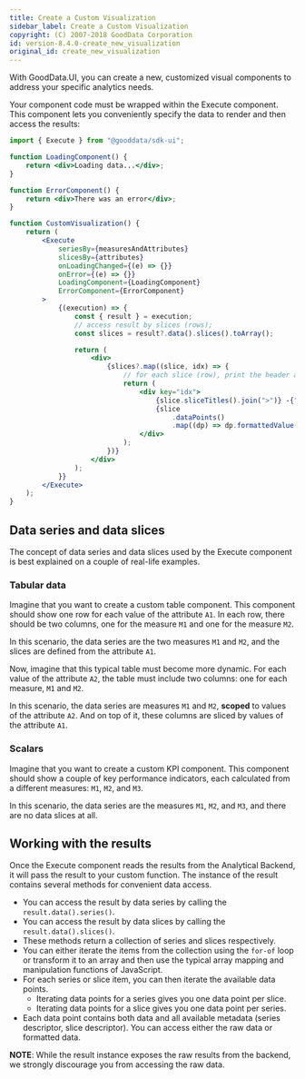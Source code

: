 ```yaml
---
title: Create a Custom Visualization
sidebar_label: Create a Custom Visualization
copyright: (C) 2007-2018 GoodData Corporation
id: version-8.4.0-create_new_visualization
original_id: create_new_visualization
---
```


With GoodData.UI, you can create a new, customized visual components to address your specific analytics needs.

Your component code must be wrapped within the Execute component. This component lets you conveniently specify
the data to render and then access the results:

```jsx
import { Execute } from "@gooddata/sdk-ui";

function LoadingComponent() {
    return <div>Loading data...</div>;
}

function ErrorComponent() {
    return <div>There was an error</div>;
}

function CustomVisualization() {
    return (
        <Execute
            seriesBy={measuresAndAttributes}
            slicesBy={attributes}
            onLoadingChanged={(e) => {}}
            onError={(e) => {}}
            LoadingComponent={LoadingComponent}
            ErrorComponent={ErrorComponent}
        >
            {(execution) => {
                const { result } = execution;
                // access result by slices (rows);
                const slices = result?.data().slices().toArray();

                return (
                    <div>
                        {slices?.map((slice, idx) => {
                            // for each slice (row), print the header and then the actual formatted data points
                            return (
                                <div key="idx">
                                    {slice.sliceTitles().join(">")} -{" "}
                                    {slice
                                        .dataPoints()
                                        .map((dp) => dp.formattedValue())}
                                </div>
                            );
                        })}
                    </div>
                );
            }}
        </Execute>
    );
}
```

## Data series and data slices

The concept of data series and data slices used by the Execute component is best explained on a couple of real-life examples.

### Tabular data

Imagine that you want to create a custom table component. This component should show one row for each value of the
attribute `A1`. In each row, there should be two columns, one for the measure `M1` and one for the measure `M2`.

In this scenario, the data series are the two measures `M1` and `M2`, and the slices are defined from the attribute `A1`.

Now, imagine that this typical table must become more dynamic. For each value of the attribute `A2`, the table must include two columns: one for each measure, `M1` and `M2`.

In this scenario, the data series are measures `M1` and `M2`, **scoped** to values of the attribute `A2`. And on top of it,
these columns are sliced by values of the attribute `A1`.

### Scalars

Imagine that you want to create a custom KPI component. This component should show a couple of key performance indicators,
each calculated from a different measures: `M1`, `M2`, and `M3`.

In this scenario, the data series are the measures `M1`, `M2`, and `M3`, and there are no data slices at all.

## Working with the results

Once the Execute component reads the results from the Analytical Backend, it will pass the result to your custom function.
The instance of the result contains several methods for convenient data access.

-   You can access the result by data series by calling the `result.data().series()`.
-   You can access the result by data slices by calling the `result.data().slices()`.
-   These methods return a collection of series and slices respectively.
-   You can either iterate the items from the collection using the `for-of` loop or transform it to an array and then use the typical array mapping and manipulation functions of JavaScript.
-   For each series or slice item, you can then iterate the available data points.
    -   Iterating data points for a series gives you one data point per slice.
    -   Iterating data points for a slice gives you one data point per series.
-   Each data point contains both data and all available metadata (series descriptor, slice descriptor). You can
    access either the raw data or formatted data.

**NOTE**: While the result instance exposes the raw results from the backend, we strongly discourage you from accessing
the raw data.
